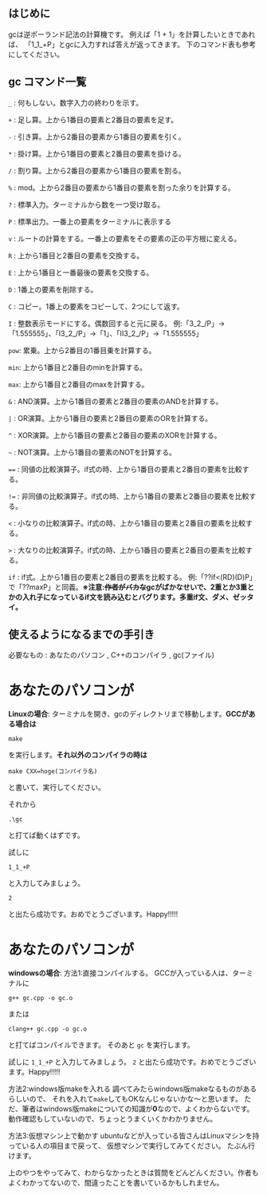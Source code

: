 ## はじめに
gcは逆ポーランド記法の計算機です。
例えば「1 + 1」を計算したいときであれば、
「1_1_+P」とgcに入力すれば答えが返ってきます。
下のコマンド表も参考にしてください。

## gc コマンド一覧

` _ `  : 何もしない。数字入力の終わりを示す。

` + `  : 足し算。上から1番目の要素と2番目の要素を足す。 

` - `  : 引き算。上から2番目の要素から1番目の要素を引く。

` * `  : 掛け算。上から1番目の要素と2番目の要素を掛ける。

` / `  : 割り算。上から2番目の要素から1番目の要素を割る。

` % `  : mod。上から2番目の要素から1番目の要素を割った余りを計算する。

` ? `  : 標準入力。ターミナルから数を一つ受け取る。

` P `  : 標準出力。一番上の要素をターミナルに表示する

` v `  : ルートの計算をする。一番上の要素をその要素の正の平方根に変える。

` R `  : 上から1番目と2番目の要素を交換する。

` E `  : 上から1番目と一番最後の要素を交換する。

` D `  : 1番上の要素を削除する。

` C `  : コピー。1番上の要素をコピーして、2つにして返す。

` I `  : 整数表示モードにする。偶数回すると元に戻る。
		例:「3_2_/P」→「1.555555」、「I3_2_/P」→「1」、「II3_2_/P」→「1.555555」

` pow `: 累乗。上から2番目の1番目乗を計算する。

` min `: 上から1番目と2番目のminを計算する。

` max `: 上から1番目と2番目のmaxを計算する。

` & `  : AND演算。上から1番目の要素と2番目の要素のANDを計算する。

` | `  : OR演算。上から1番目の要素と2番目の要素のORを計算する。

` ^ `  : XOR演算。上から1番目の要素と2番目の要素のXORを計算する。

` ~ `  : NOT演算。上から1番目の要素のNOTを計算する。

` == ` : 同値の比較演算子。if式の時、上から1番目の要素と2番目の要素を比較する。

` != ` : 非同値の比較演算子。if式の時、上から1番目の要素と2番目の要素を比較する。

` < `  : 小なりの比較演算子。if式の時、上から1番目の要素と2番目の要素を比較する。

` > `  : 大なりの比較演算子。if式の時、上から1番目の要素と2番目の要素を比較する。

` if ` : if式。上から1番目の要素と2番目の要素を比較する。
		例:「??if<(RD)(D)P」で「??maxP」と同義。**※注意:~~作者がバカな~~gcがばかなせいで、2重とか3重とかの入れ子になっているif文を読み込むとバグります。多重if文、ダメ、ゼッタイ。**




## 使えるようになるまでの手引き
必要なもの : あなたのパソコン , C++のコンパイラ , gc(ファイル)

# あなたのパソコンが
**Linuxの場合**:
 ターミナルを開き、gcのディレクトリまで移動します。**GCCがある場合は**

`make`

を実行します。**それ以外のコンパイラの時は**

`make CXX=hoge(コンパイラ名)`

と書いて、実行してください。

  それから

`.\gc`

と打てば動くはずです。
 
 試しに

`1_1_+P`

と入力してみましょう。

`2`

と出たら成功です。おめでとうございます。Happy!!!!!



# あなたのパソコンが
**windowsの場合**: 
 方法1:直接コンパイルする。
  GCCが入っている人は、ターミナルに

`g++ gc.cpp -o gc.o`

または

`clang++ gc.cpp -o gc.o`

と打てばコンパイルできます。
  そのあと
   `gc`
  を実行します。

 試しに
  `1_1_+P`
 と入力してみましょう。
  `2`
 と出たら成功です。おめでとうございます。Happy!!!!!

 方法2:windows版makeを入れる
  調べてみたらwindows版makeなるものがあるらしいので、
  それを入れて`make`してもOKなんじゃないかな～と思います。
  ただ、筆者はwindows版makeについての知識が**0**なので、よくわからないです。
  動作確認もしていないので、ちょっとうまくいくかわかりません。

 方法3:仮想マシン上で動かす
  ubuntuなどが入っている皆さんはLinuxマシンを持っている人の項目まで戻って、
  仮想マシンで実行してみてください。
  たぶん行けます。

上のやつをやってみて、わからなかったときは質問をどんどんください。作者もよくわかってないので、間違ったことを書いているかもしれません。
